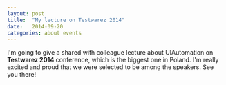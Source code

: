 ```yaml
---
layout: post
title:  "My lecture on Testwarez 2014"
date:   2014-09-20
categories: about events
---
```


I'm going to give a shared with colleague lecture about UIAutomation on **Testwarez 2014** conference, which is the biggest one in Poland. I'm really excited and proud that we were selected to be among the speakers. See you there!
